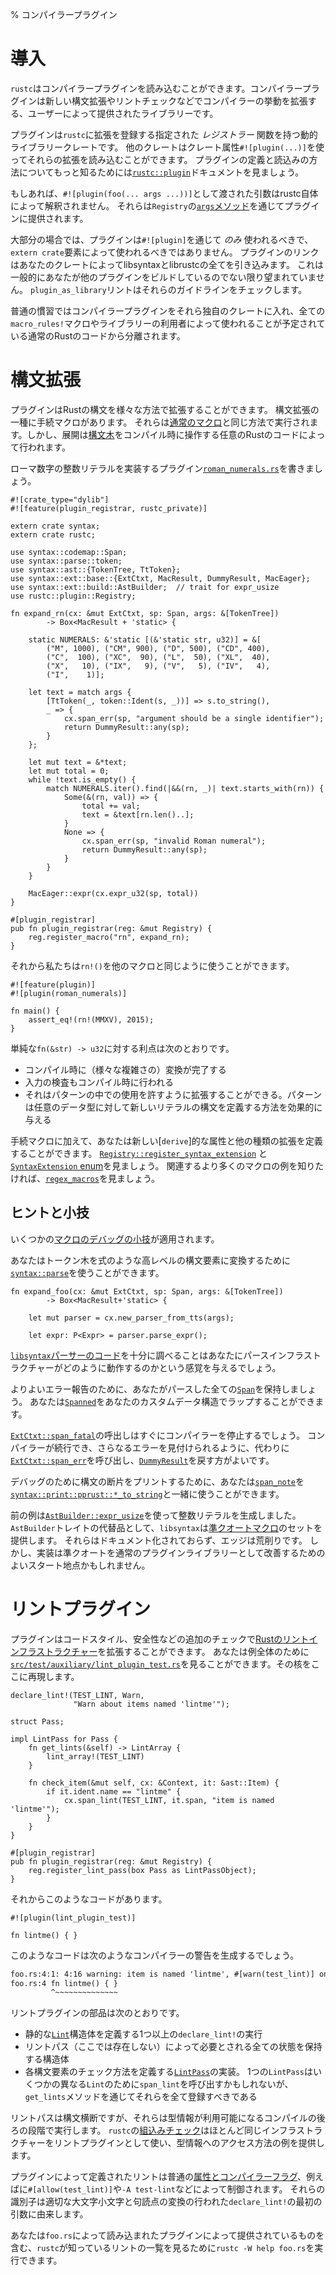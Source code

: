 % コンパイラープラグイン

# 導入

`rustc`はコンパイラープラグインを読み込むことができます。コンパイラープラグインは新しい構文拡張やリントチェックなどでコンパイラーの挙動を拡張する、ユーザーによって提供されたライブラリーです。

プラグインは`rustc`に拡張を登録する指定された *レジストラー* 関数を持つ動的ライブラリークレートです。
他のクレートはクレート属性`#![plugin(...)]`を使ってそれらの拡張を読み込むことができます。
プラグインの定義と読込みの方法についてもっと知るためには[`rustc::plugin`](../rustc/plugin/index.html)ドキュメントを見ましょう。

もしあれば、`#![plugin(foo(... args ...))]`として渡された引数はrustc自体によって解釈されません。
それらは`Registry`の[`args`メソッド](../rustc/plugin/registry/struct.Registry.html#method.args)を通じてプラグインに提供されます。

大部分の場合では、プラグインは`#![plugin]`を通じて *のみ* 使われるべきで、`extern crate`要素によって使われるべきではありません。
プラグインのリンクはあなたのクレートによってlibsyntaxとlibrustcの全てを引き込みます。
これは一般的にあなたが他のプラグインをビルドしているのでない限り望まれていません。
`plugin_as_library`リントはそれらのガイドラインをチェックします。

普通の慣習ではコンパイラープラグインをそれら独自のクレートに入れ、全ての`macro_rules!`マクロやライブラリーの利用者によって使われることが予定されている通常のRustのコードから分離されます。

# 構文拡張

プラグインはRustの構文を様々な方法で拡張することができます。
構文拡張の一種に手続マクロがあります。
それらは[通常のマクロ](macros.html)と同じ方法で実行されます。しかし、展開は[構文木](../syntax/ast/index.html)をコンパイル時に操作する任意のRustのコードによって行われます。

ローマ数字の整数リテラルを実装するプラグイン[`roman_numerals.rs`](https://github.com/rust-lang/rust/tree/master/src/test/auxiliary/roman_numerals.rs)を書きましょう。

```ignore
#![crate_type="dylib"]
#![feature(plugin_registrar, rustc_private)]

extern crate syntax;
extern crate rustc;

use syntax::codemap::Span;
use syntax::parse::token;
use syntax::ast::{TokenTree, TtToken};
use syntax::ext::base::{ExtCtxt, MacResult, DummyResult, MacEager};
use syntax::ext::build::AstBuilder;  // trait for expr_usize
use rustc::plugin::Registry;

fn expand_rn(cx: &mut ExtCtxt, sp: Span, args: &[TokenTree])
        -> Box<MacResult + 'static> {

    static NUMERALS: &'static [(&'static str, u32)] = &[
        ("M", 1000), ("CM", 900), ("D", 500), ("CD", 400),
        ("C",  100), ("XC",  90), ("L",  50), ("XL",  40),
        ("X",   10), ("IX",   9), ("V",   5), ("IV",   4),
        ("I",    1)];

    let text = match args {
        [TtToken(_, token::Ident(s, _))] => s.to_string(),
        _ => {
            cx.span_err(sp, "argument should be a single identifier");
            return DummyResult::any(sp);
        }
    };

    let mut text = &*text;
    let mut total = 0;
    while !text.is_empty() {
        match NUMERALS.iter().find(|&&(rn, _)| text.starts_with(rn)) {
            Some(&(rn, val)) => {
                total += val;
                text = &text[rn.len()..];
            }
            None => {
                cx.span_err(sp, "invalid Roman numeral");
                return DummyResult::any(sp);
            }
        }
    }

    MacEager::expr(cx.expr_u32(sp, total))
}

#[plugin_registrar]
pub fn plugin_registrar(reg: &mut Registry) {
    reg.register_macro("rn", expand_rn);
}
```

それから私たちは`rn!()`を他のマクロと同じように使うことができます。

```ignore
#![feature(plugin)]
#![plugin(roman_numerals)]

fn main() {
    assert_eq!(rn!(MMXV), 2015);
}
```

単純な`fn(&str) -> u32`に対する利点は次のとおりです。

* コンパイル時に（様々な複雑さの）変換が完了する
* 入力の検査もコンパイル時に行われる
* それはパターンの中での使用を許すように拡張することができる。パターンは任意のデータ型に対して新しいリテラルの構文を定義する方法を効果的に与える

手続マクロに加えて、あなたは新しい[`derive`]的な属性と他の種類の拡張を定義することができます。
[`Registry::register_syntax_extension`](../rustc/plugin/registry/struct.Registry.html#method.register_syntax_extension)
と[`SyntaxExtension`
enum](https://doc.rust-lang.org/syntax/ext/base/enum.SyntaxExtension.html)を見ましょう。
関連するより多くのマクロの例を知りたければ、[`regex_macros`](https://github.com/rust-lang/regex/blob/master/regex_macros/src/lib.rs)を見ましょう。

## ヒントと小技

いくつかの[マクロのデバッグの小技](macros.html#debugging-macro-code)が適用されます。

あなたはトークン木を式のような高レベルの構文要素に変換するために[`syntax::parse`](../syntax/parse/index.html)を使うことができます。

```ignore
fn expand_foo(cx: &mut ExtCtxt, sp: Span, args: &[TokenTree])
        -> Box<MacResult+'static> {

    let mut parser = cx.new_parser_from_tts(args);

    let expr: P<Expr> = parser.parse_expr();
```

[`libsyntax`パーサーのコード](https://github.com/rust-lang/rust/blob/master/src/libsyntax/parse/parser.rs)を十分に調べることはあなたにパースインフラストラクチャーがどのように動作するのかという感覚を与えるでしょう。

よりよいエラー報告のために、あなたがパースした全ての[`Span`](../syntax/codemap/struct.Span.html)を保持しましょう。
あなたは[`Spanned`](../syntax/codemap/struct.Spanned.html)をあなたのカスタムデータ構造でラップすることができます。

[`ExtCtxt::span_fatal`](../syntax/ext/base/struct.ExtCtxt.html#method.span_fatal)の呼出しはすぐにコンパイラーを停止するでしょう。
コンパイラーが続行でき、さらなるエラーを見付けられるように、代わりに[`ExtCtxt::span_err`](../syntax/ext/base/struct.ExtCtxt.html#method.span_err)を呼び出し、[`DummyResult`](../syntax/ext/base/struct.DummyResult.html)を戻す方がよいです。

デバッグのために構文の断片をプリントするために、あなたは[`span_note`](../syntax/ext/base/struct.ExtCtxt.html#method.span_note)を[`syntax::print::pprust::*_to_string`](https://doc.rust-lang.org/syntax/print/pprust/index.html#functions)と一緒に使うことができます。

前の例は[`AstBuilder::expr_usize`](../syntax/ext/build/trait.AstBuilder.html#tymethod.expr_usize)を使って整数リテラルを生成しました。
`AstBuilder`トレイトの代替品として、`libsyntax`は[準クオートマクロ](../syntax/ext/quote/index.html)のセットを提供します。
それらはドキュメント化されておらず、エッジは荒削りです。
しかし、実装は準クオートを通常のプラグインライブラリーとして改善するためのよいスタート地点かもしれません。

# リントプラグイン

プラグインはコードスタイル、安全性などの追加のチェックで[Rustのリントインフラストラクチャー](../reference.html#lint-check-attributes)を拡張することができます。
あなたは例全体のために[`src/test/auxiliary/lint_plugin_test.rs`](https://github.com/rust-lang/rust/blob/master/src/test/auxiliary/lint_plugin_test.rs)を見ることができます。その核をここに再現します。

```ignore
declare_lint!(TEST_LINT, Warn,
              "Warn about items named 'lintme'");

struct Pass;

impl LintPass for Pass {
    fn get_lints(&self) -> LintArray {
        lint_array!(TEST_LINT)
    }

    fn check_item(&mut self, cx: &Context, it: &ast::Item) {
        if it.ident.name == "lintme" {
            cx.span_lint(TEST_LINT, it.span, "item is named 'lintme'");
        }
    }
}

#[plugin_registrar]
pub fn plugin_registrar(reg: &mut Registry) {
    reg.register_lint_pass(box Pass as LintPassObject);
}
```

それからこのようなコードがあります。

```ignore
#![plugin(lint_plugin_test)]

fn lintme() { }
```

このようなコードは次のようなコンパイラーの警告を生成するでしょう。

```txt
foo.rs:4:1: 4:16 warning: item is named 'lintme', #[warn(test_lint)] on by default
foo.rs:4 fn lintme() { }
         ^~~~~~~~~~~~~~~
```

リントプラグインの部品は次のとおりです。

* 静的な[`Lint`](../rustc/lint/struct.Lint.html)構造体を定義する1つ以上の`declare_lint!`の実行
* リントパス（ここでは存在しない）によって必要とされる全ての状態を保持する構造体
* 各構文要素のチェック方法を定義する[`LintPass`](../rustc/lint/trait.LintPass.html)の実装。
   1つの`LintPass`はいくつかの異なる`Lint`のために`span_lint`を呼び出すかもしれないが、`get_lints`メソッドを通じてそれらを全て登録すべきである

リントパスは構文横断ですが、それらは型情報が利用可能になるコンパイルの後ろの段階で実行します。
`rustc`の[組込みチェック](https://github.com/rust-lang/rust/blob/master/src/librustc/lint/builtin.rs)はほとんど同じインフラストラクチャーをリントプラグインとして使い、型情報へのアクセス方法の例を提供します。

プラグインによって定義されたリントは普通の[属性とコンパイラーフラグ](../reference.html#lint-check-attributes)、例えばに`#[allow(test_lint)]`や`-A test-lint`などによって制御されます。
それらの識別子は適切な大文字小文字と句読点の変換の行われた`declare_lint!`の最初の引数に由来します。

あなたは`foo.rs`によって読み込まれたプラグインによって提供されているものを含む、`rustc`が知っているリントの一覧を見るために`rustc -W help foo.rs`を実行できます。

